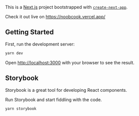 This is a [Next.js](https://nextjs.org/) project bootstrapped with [`create-next-app`](https://github.com/vercel/next.js/tree/canary/packages/create-next-app).

Check it out live on https://noobcook.vercel.app/

## Getting Started

First, run the development server:

```bash
yarn dev
```

Open [http://localhost:3000](http://localhost:3000) with your browser to see the result.

## Storybook

Storybook is a great tool for developing React components.

Run Storybook and start fiddling with the code.

```bash
yarn storybook
```

